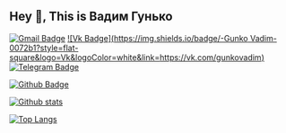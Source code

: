 ## Hey 👋, This is Вадим Гунько
[![Gmail Badge](https://img.shields.io/badge/-guvacode@gmail.com-c14438?style=flat-square&logo=Gmail&logoColor=white&link=mailto:guvacode@gmail.com)](mailto:guvacode@gmail.com) 
[![Vk Badge](https://img.shields.io/badge/-Gunko Vadim-0072b1?style=flat-square&logo=Vk&logoColor=white&link=https://vk.com/gunkovadim)](https://vk.com/gunkovadim) 
[![Telegram Badge](https://img.shields.io/badge/-GuvaCode-9cf?style=flat-square&logo=github&logoColor=white&link=https://github.com/GuvaCode/)](https://www.github.com/GuvaCode/) 


[![Github Badge](https://img.shields.io/badge/-GuvaCode-grey?style=flat-square&logo=github&logoColor=white&link=https://github.com/GuvaCode/)](https://www.github.com/GuvaCode/) 

[![Github stats](https://github-readme-stats.vercel.app/api?username=guvacode&show_icons=true&include_all_commits=true)](https://github.com/guvacode/github-readme-stats)

[![Top Langs](https://github-readme-stats.vercel.app/api/top-langs/?username=guvacode&layout=compact)](https://github.com/guvacode/github-readme-stats)

